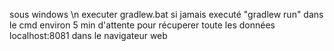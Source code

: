 
sous windows \n
executer gradlew.bat si jamais executé
"gradlew run" dans le cmd
environ 5 min d'attente pour récuperer toute les données
localhost:8081 dans le navigateur web
